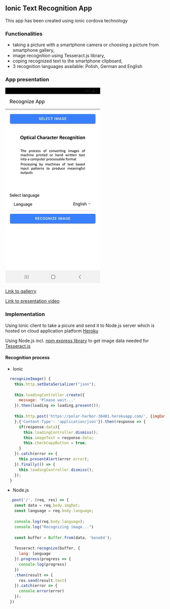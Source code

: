 ## Ionic Text Recognition App

This app has been created using ionic cordova technology

### Functionalities

- taking a picture with a smartphone camera or choosing a picture from smartphone gallery, 
- image recognition using Tesseract.js library,
- coping recognized text to the smartphone clipboard,
- 3 recognition languages available: Polish, German and English

### App presentation

![Image1](https://raw.githubusercontent.com/MateuszLempik/TesseractOcrIonic/master/gallery/picture1.jpg)

[Link to gallerry](https://github.com/MateuszLempik/TesseractOcrIonic/tree/master/gallery)

[Link to presentation video](https://github.com/MateuszLempik/TesseractOcrIonic/blob/master/gallery/2019-11-13_10h27_00.mp4)

### Implementation

Using Ionic client to take a picure and send it to Node.js server which is hosted on cloud application platform [Heroku](https://www.heroku.com/)

Using Node.js incl. [npm express library](https://www.npmjs.com/package/express) to get image data needed for [Tesseract.js](https://tesseract.projectnaptha.com/)

#### Recognition process

- Ionic

```js
  recognizeImage() {
    this.http.setDataSerializer("json");

    this.loadingController.create({
      message: 'Please wait...'
    }).then(loading => loading.present());

    this.http.post('https://polar-harbor-38401.herokuapp.com/', {imgDat: this.img, language: this.lang
    },{'Content-Type': 'application/json'}).then(response => {
      if(response.data){
        this.loadingController.dismiss();
        this.imageText = response.data;
        this.checkCopyButton = true;
      }
    }).catch(error => {
      this.presentAlert(error.error);
    }).finally(() => {
      this.loadingController.dismiss();
    });
  }
```

- Node.js

```js
  .post('/', (req, res) => {
    const data = req.body.imgDat;
    const language = req.body.language;

    console.log(req.body.language);
    console.log("Recognizing image...")

    const buffer = Buffer.from(data, 'base64');
    
    Tesseract.recognize(buffer, {
      lang: language
    }).progress(progress => {
      console.log(progress)
    })
    .then(result => {
      res.send(result.text)
    }).catch(error => {
      console.error(error)
    });
  })
```

